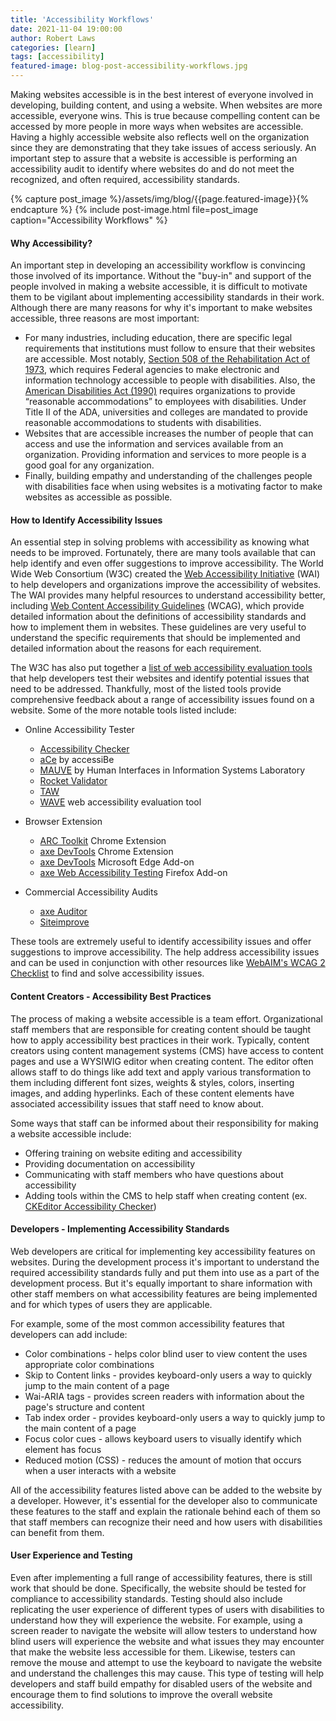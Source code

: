 ```yaml
---
title: 'Accessibility Workflows'
date: 2021-11-04 19:00:00
author: Robert Laws
categories: [learn]
tags: [accessibility]
featured-image: blog-post-accessibility-workflows.jpg
---
```


Making websites accessible is in the best interest of everyone involved in developing, building content, and using a website. When websites are more accessible, everyone wins.<!-- more --> This is true because compelling content can be accessed by more people in more ways when websites are accessible. Having a highly accessible website also reflects well on the organization since they are demonstrating that they take issues of access seriously. An important step to assure that a website is accessible is performing an accessibility audit to identify where websites do and do not meet the recognized, and often required, accessibility standards.

{% capture post_image %}/assets/img/blog/{{page.featured-image}}{% endcapture %}
{% include post-image.html file=post_image caption="Accessibility Workflows" %}

#### Why Accessibility?

An important step in developing an accessibility workflow is convincing those involved of its importance. Without the "buy-in" and support of the people involved in making a website accessible, it is difficult to motivate them to be vigilant about implementing accessibility standards in their work. Although there are many reasons for why it's important to make websites accessible, three reasons are most important:

- For many industries, including education, there are specific legal requirements that institutions must follow to ensure that their websites are accessible. Most notably, [Section 508 of the Rehabilitation Act of 1973](https://www.section508.gov/manage/laws-and-policies/), which requires Federal agencies to make electronic and information technology accessible to people with disabilities. Also, the [American Disabilities Act (1990)](https://www.ada.gov/) requires organizations to provide “reasonable accommodations” to employees with disabilities. Under Title II of the ADA, universities and colleges are mandated to provide reasonable accommodations to students with disabilities.
- Websites that are accessible increases the number of people that can access and use the information and services available from an organization. Providing information and services to more people is a good goal for any organization.
- Finally, building empathy and understanding of the challenges people with disabilities face when using websites is a motivating factor to make websites as accessible as possible.

#### How to Identify Accessibility Issues

An essential step in solving problems with accessibility as knowing what needs to be improved. Fortunately, there are many tools available that can help identify and even offer suggestions to improve accessibility. The World Wide Web Consortium (W3C) created the [Web Accessibility Initiative](https://www.w3.org/WAI/) (WAI) to help developers and organizations improve the accessibility of websites. The WAI provides many helpful resources to understand accessibility better, including [Web Content Accessibility Guidelines](w3.org/WAI/standards-guidelines/wcag/) (WCAG), which provide detailed information about the definitions of accessibility standards and how to implement them in websites. These guidelines are very useful to understand the specific requirements that should be implemented and detailed information about the reasons for each requirement.

The W3C has also put together a [list of web accessibility evaluation tools](https://www.w3.org/WAI/ER/tools/) that help developers test their websites and identify potential issues that need to be addressed. Thankfully, most of the listed tools provide comprehensive feedback about a range of accessibility issues found on a website. Some of the more notable tools listed include:

- Online Accessibility Tester

  - [Accessibility Checker](https://www.accessibilitychecker.org/)
  - [aCe](https://ace.accessibe.com/) by accessiBe
  - [MAUVE](http://mauve.isti.cnr.it/) by Human Interfaces in Information Systems Laboratory
  - [Rocket Validator](https://rocketvalidator.com/)
  - [TAW](https://www.tawdis.net/)
  - [WAVE](https://wave.webaim.org/) web accessibility evaluation tool

- Browser Extension

  - [ARC Toolkit](https://chrome.google.com/webstore/detail/arc-toolkit) Chrome Extension
  - [axe DevTools](https://chrome.google.com/webstore/detail/axe-devtools-web-accessib) Chrome Extension
  - [axe DevTools](https://microsoftedge.microsoft.com/addons/detail/axe-devtools-web-access) Microsoft Edge Add-on
  - [axe Web Accessibility Testing](https://addons.mozilla.org/en-US/firefox/addon/axe-devtools/) Firefox Add-on

- Commercial Accessibility Audits

  - [axe Auditor](https://www.deque.com/axe/auditor/)
  - [Siteimprove](https://siteimprove.com/en-us/)

These tools are extremely useful to identify accessibility issues and offer suggestions to improve accessibility. The help address accessibility issues and can be used in conjunction with other resources like [WebAIM's WCAG 2 Checklist](https://webaim.org/standards/wcag/checklist) to find and solve accessibility issues.

#### Content Creators - Accessibility Best Practices

The process of making a website accessible is a team effort. Organizational staff members that are responsible for creating content should be taught how to apply accessibility best practices in their work. Typically, content creators using content management systems (CMS) have access to content pages and use a WYSIWIG editor when creating content. The editor often allows staff to do things like add text and apply various transformation to them including different font sizes, weights & styles, colors, inserting images, and adding hyperlinks. Each of these content elements have associated accessibility issues that staff need to know about.

Some ways that staff can be informed about their responsibility for making a website accessible include:

- Offering training on website editing and accessibility
- Providing documentation on accessibility
- Communicating with staff members who have questions about accessibility
- Adding tools within the CMS to help staff when creating content (ex. [CKEditor Accessibility Checker](https://www.drupal.org/project/ckeditor_a11ychecker))

#### Developers - Implementing Accessibility Standards

Web developers are critical for implementing key accessibility features on websites. During the development process it's important to understand the required accessibility standards fully and put them into use as a part of the development process. But it's equally important to share information with other staff members on what accessibility features are being implemented and for which types of users they are applicable.

For example, some of the most common accessibility features that developers can add include:

- Color combinations - helps color blind user to view content the uses appropriate color combinations
- Skip to Content links - provides keyboard-only users a way to quickly jump to the main content of a page
- Wai-ARIA tags - provides screen readers with information about the page's structure and content
- Tab index order - provides keyboard-only users a way to quickly jump to the main content of a page
- Focus color cues - allows keyboard users to visually identify which element has focus
- Reduced motion (CSS) - reduces the amount of motion that occurs when a user interacts with a website

All of the accessibility features listed above can be added to the website by a developer. However, it's essential for the developer also to communicate these features to the staff and explain the rationale behind each of them so that staff members can recognize their need and how users with disabilities can benefit from them.

#### User Experience and Testing

Even after implementing a full range of accessibility features, there is still work that should be done. Specifically, the website should be tested for compliance to accessibility standards. Testing should also include replicating the user experience of different types of users with disabilities to understand how they will experience the website. For example, using a screen reader to navigate the website will allow testers to understand how blind users will experience the website and what issues they may encounter that make the website less accessible for them. Likewise, testers can remove the mouse and attempt to use the keyboard to navigate the website and understand the challenges this may cause. This type of testing will help developers and staff build empathy for disabled users of the website and encourage them to find solutions to improve the overall website accessibility.
